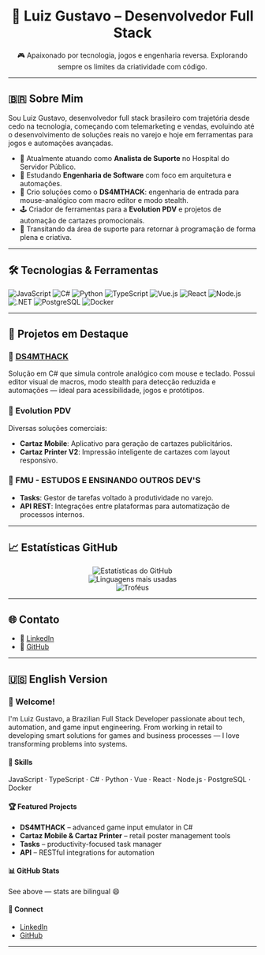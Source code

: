 <!-- README.md -->

<h1 align="center">🧠 Luiz Gustavo – Desenvolvedor Full Stack</h1>

<p align="center">🎮 Apaixonado por tecnologia, jogos e engenharia reversa. Explorando sempre os limites da criatividade com código.</p>

---

## 🇧🇷 Sobre Mim

Sou Luiz Gustavo, desenvolvedor full stack brasileiro com trajetória desde cedo na tecnologia, começando com telemarketing e vendas, evoluindo até o desenvolvimento de soluções reais no varejo e hoje em ferramentas para jogos e automações avançadas.

- 💼 Atualmente atuando como **Analista de Suporte** no Hospital do Servidor Público.
- 🧠 Estudando **Engenharia de Software** com foco em arquitetura e automações.
- 🧪 Crio soluções como o **DS4MTHACK**: engenharia de entrada para mouse-analógico com macro editor e modo stealth.
- 🕹️ Criador de ferramentas para a **Evolution PDV** e projetos de automação de cartazes promocionais.
- 🔁 Transitando da área de suporte para retornar à programação de forma plena e criativa.

---

## 🛠️ Tecnologias & Ferramentas

![JavaScript](https://img.shields.io/badge/-JavaScript-black?style=flat-square&logo=javascript)
![C#](https://img.shields.io/badge/-CSharp-black?style=flat-square&logo=csharp)
![Python](https://img.shields.io/badge/-Python-black?style=flat-square&logo=python)
![TypeScript](https://img.shields.io/badge/-TypeScript-black?style=flat-square&logo=typescript)
![Vue.js](https://img.shields.io/badge/-Vue.js-black?style=flat-square&logo=vue.js)
![React](https://img.shields.io/badge/-React-black?style=flat-square&logo=react)
![Node.js](https://img.shields.io/badge/-Node.js-black?style=flat-square&logo=node.js)
![.NET](https://img.shields.io/badge/-.NET-black?style=flat-square&logo=dotnet)
![PostgreSQL](https://img.shields.io/badge/-PostgreSQL-black?style=flat-square&logo=postgresql)
![Docker](https://img.shields.io/badge/-Docker-black?style=flat-square&logo=docker)

---

## 🚀 Projetos em Destaque

### 🎯 [DS4MTHACK](https://www.linkedin.com/posts/luiz-gustavo-9ba170309_ds4mthack-inputengineering-gamedevtools-activity-7332133466429362176-GH9X)
Solução em C# que simula controle analógico com mouse e teclado. Possui editor visual de macros, modo stealth para detecção reduzida e automações — ideal para acessibilidade, jogos e protótipos.

### 🛒 Evolution PDV
Diversas soluções comerciais:
- **Cartaz Mobile**: Aplicativo para geração de cartazes publicitários.
- **Cartaz Printer V2**: Impressão inteligente de cartazes com layout responsivo.

### 🧠 FMU - ESTUDOS E ENSINANDO OUTROS DEV'S
- **Tasks**: Gestor de tarefas voltado à produtividade no varejo.
- **API REST**: Integrações entre plataformas para automatização de processos internos.

---

## 📈 Estatísticas GitHub

<p align="center">
  <img src="https://github-readme-stats.vercel.app/api?username=LGDev666&show_icons=true&theme=radical" alt="Estatísticas do GitHub"/>
  <br/>
  <img src="https://github-readme-stats.vercel.app/api/top-langs/?username=LGDev666&layout=compact&theme=radical" alt="Linguagens mais usadas"/>
  <br/>
  <img src="https://github-profile-trophy.vercel.app/?username=LGDev666&theme=onedark&margin-w=10&no-frame=true" alt="Troféus"/>
</p>

---

## 🌐 Contato

- 💼 [LinkedIn](https://www.linkedin.com/in/luiz-gustavo-9ba170309/)
- 🧠 [GitHub](https://github.com/LGDev666)

---

## 🇺🇸 English Version

### 👋 Welcome!

I'm Luiz Gustavo, a Brazilian Full Stack Developer passionate about tech, automation, and game input engineering. From working in retail to developing smart solutions for games and business processes — I love transforming problems into systems.

#### 🔧 Skills
JavaScript · TypeScript · C# · Python · Vue · React · Node.js · PostgreSQL · Docker

#### 🏆 Featured Projects
- **DS4MTHACK** – advanced game input emulator in C#
- **Cartaz Mobile & Cartaz Printer** – retail poster management tools
- **Tasks** – productivity-focused task manager
- **API** – RESTful integrations for automation

#### 📊 GitHub Stats
See above — stats are bilingual 😄

#### 🔗 Connect
- [LinkedIn](https://www.linkedin.com/in/luiz-gustavo-9ba170309/)
- [GitHub](https://github.com/LGDev666)

---


